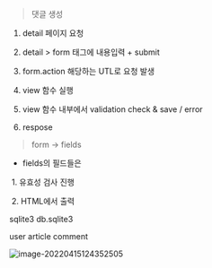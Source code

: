 > 댓글 생성

1. detail 페이지 요청

2. detail > form 태그에 내용입력 + submit

3. form.action 해당하는 UTL로 요청 발생

4. view 함수 실행

5. view 함수 내부에서 validation check & save / error

6. respose

> form -> fields

-  fields의 필드들은

​    	1. 유효성 검사 진행

​    	2. HTML에서 출력

sqlite3 db.sqlite3

user article comment

![image-20220415124352505](C:\Users\qoqls\AppData\Roaming\Typora\typora-user-images\image-20220415124352505.png)